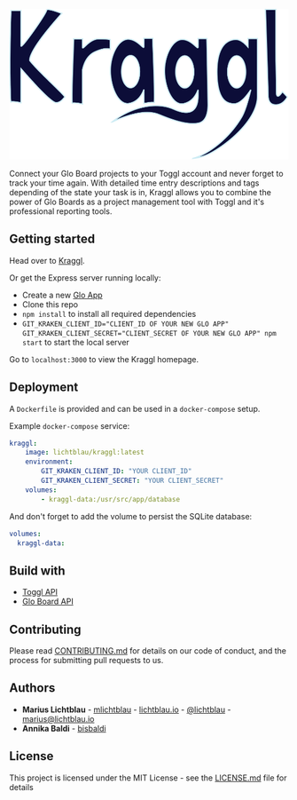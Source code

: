 ![Node/Express/Mongoose Example App](public/images/KragglWithoutSucker.svg)

Connect your Glo Board projects to your Toggl account and never forget to track your time again.
With detailed time entry descriptions and tags depending of the state your task is in, Kraggl allows you to combine the power of Glo Boards as a project management tool with Toggl and it's professional reporting tools.

## Getting started

Head over to [Kraggl](https://kraggl.lichtblau.io).

Or get the Express server running locally:

- Create a new [Glo App](https://app.gitkraken.com/oauth_apps)
- Clone this repo
- `npm install` to install all required dependencies
- `GIT_KRAKEN_CLIENT_ID="CLIENT_ID OF YOUR NEW GLO APP" GIT_KRAKEN_CLIENT_SECRET="CLIENT_SECRET OF YOUR NEW GLO APP" npm start` to start the local server

Go to `localhost:3000` to view the Kraggl homepage.

## Deployment

A `Dockerfile` is provided and can be used in a `docker-compose` setup.

Example `docker-compose` service:

```YAML
kraggl:
    image: lichtblau/kraggl:latest
    environment:
        GIT_KRAKEN_CLIENT_ID: "YOUR CLIENT_ID"
        GIT_KRAKEN_CLIENT_SECRET: "YOUR CLIENT_SECRET"
    volumes:
        - kraggl-data:/usr/src/app/database
```

And don't forget to add the volume to persist the SQLite database:

```YAML
volumes:
  kraggl-data:
```

## Build with

* [Toggl API](https://github.com/7eggs/node-toggl-api)
* [Glo Board API](https://github.com/mlichtblau/glo-board-api-node)

## Contributing

Please read [CONTRIBUTING.md](CONTRIBUTING.md) for details on our code of conduct, and the process for submitting pull requests to us.

## Authors

* **Marius Lichtblau** - [mlichtblau](https://github.com/mlichtblau) - [lichtblau.io](https://lichtblau.io) - [@lichtblau](https://twitter.com/lichtblau) - [marius@lichtblau.io](mailto:kraggl@lichtblau?subject=Kraggl%Request)
* **Annika Baldi** - [bisbaldi](https://github.com/bisbaldi)

## License

This project is licensed under the MIT License - see the [LICENSE.md](LICENSE.md) file for details
